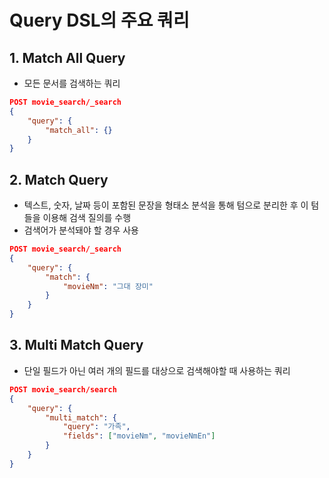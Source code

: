 # Query DSL의 주요 쿼리

## 1. Match All Query
- 모든 문서를 검색하는 쿼리
```json
POST movie_search/_search
{
    "query": {
        "match_all": {}
    }
}
```
## 2. Match Query
- 텍스트, 숫자, 날짜 등이 포함된 문장을 형태소 분석을 통해 텀으로 분리한 후 이 텀들을 이용해 검색 질의를 수행
- 검색어가 분석돼야 할 경우 사용
```json
POST movie_search/_search
{
    "query": {
        "match": {
            "movieNm": "그대 장미"
        }
    }
}
```
## 3. Multi Match Query
- 단일 필드가 아닌 여러 개의 필드를 대상으로 검색해야할 때 사용하는 쿼리
```json
POST movie_search/search
{
    "query": {
        "multi_match": {
            "query": "가족",
            "fields": ["movieNm", "movieNmEn"]
        }
    }
}
```
